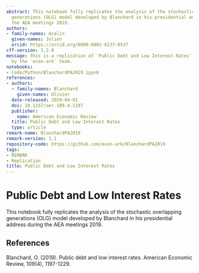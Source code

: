 ```yaml
---
abstract: This notebook fully replicates the analysis of the stochastic overlapping
  generations (OLG) model developed by Blanchard in his presidential address during
  the AEA meetings 2019.
authors:
- family-names: Acalin
  given-names: Julien
  orcid: https://orcid.org/0000-0002-6137-0537
cff-version: 1.2.0
message: This is a replication of 'Public Debt and Low Interest Rates', and is managed
  by the `econ-ark` team.
notebooks:
- Code/Python/BlanchardPA2019.ipynb
references:
- authors:
  - family-names: Blanchard
    given-names: Olivier
  date-released: 2019-04-01
  doi: 10.1257/aer.109.4.1197
  publisher:
    name: American Economic Review
  title: Public Debt and Low Interest Rates
  type: article
remark-name: BlanchardPA2019
remark-version: 1.1
repository-code: https://github.com/econ-ark/BlanchardPA2019
tags:
- REMARK
- Replication
title: Public Debt and Low Interest Rates
---
```


# Public Debt and Low Interest Rates

This notebook fully replicates the analysis of the stochastic overlapping generations (OLG) model developed by Blanchard in his presidential address during the AEA meetings 2019.

## References

Blanchard, O. (2019). Public debt and low interest rates. American Economic Review, 109(4), 1197-1229.
 

